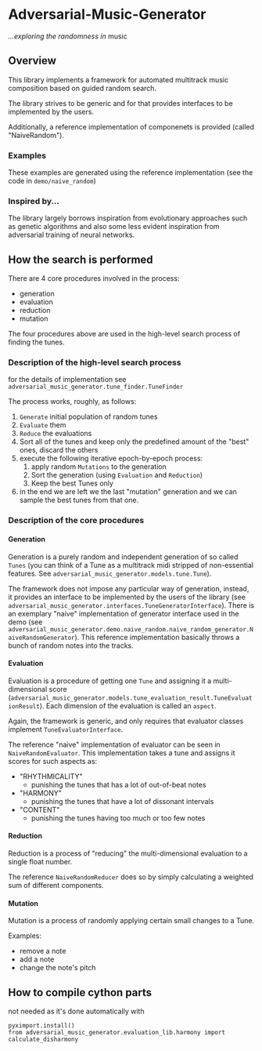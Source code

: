 # Adversarial-Music-Generator
_...exploring the randomness in_ music

## Overview

This library implements a framework for automated multitrack music composition based on guided random search.

The library strives to be generic and for that provides interfaces to be implemented by the users. 

Additionally, a reference implementation of componenets is provided (called "NaiveRandom").

### Examples

These examples are generated using the reference implementation (see the code in `demo/naive_random`)


### Inspired by...
The library largely borrows  inspiration from evolutionary approaches such as genetic algorithms and also some less evident inspiration from adversarial training of neural networks.


## How the search is performed

There are 4 core procedures involved in the process:

* generation
* evaluation
* reduction  
* mutation

The four procedures above are used in the high-level search process of finding the tunes.

### Description of the high-level search process

for the details of implementation see `adversarial_music_generator.tune_finder.TuneFinder`

The process works, roughly, as follows:

1. `Generate` initial population of random tunes
2. `Evaluate` them
3. `Reduce` the evaluations
4. Sort all of the tunes and keep only the predefined amount of the "best" ones, discard the others
5. execute the following  iterative epoch-by-epoch process:
   1. apply random `Mutations` to the generation
   2. Sort the generation (using `Evaluation` and `Reduction`)
   3. Keep the best Tunes only
6. in the end we are left we the last "mutation" generation and we can sample the best tunes from that one.   

### Description of the core procedures


#### Generation

Generation is a purely random and independent generation of so called `Tunes` (you can think of a Tune as a multitrack midi stripped of non-essential features. See `adversarial_music_generator.models.tune.Tune`).

The framework does not impose any particular way of generation, instead, it provides an interface to be implemented by the users of the library (see `adversarial_music_generator.interfaces.TuneGeneratorInterface`). There is an exemplary "naive" implementation of generator interface used in the demo (see `adversarial_music_generator.demo.naive_random.naive_random_generator.NaiveRandomGenerator`). This reference implementation basically throws a bunch of random notes into the tracks.

#### Evaluation

Evaluation is a procedure of getting one `Tune` and assigning it a multi-dimensional score (`adversarial_music_generator.models.tune_evaluation_result.TuneEvaluationResult`). Each dimension of the evaluation is called an `aspect`.

Again, the framework is generic, and only requires that evaluator classes implement `TuneEvaluatorInterface`.

The reference "naive" implementation of evaluator can be seen in `NaiveRandomEvaluator`. This implementation takes a tune and assigns it scores for such aspects as:

- "RHYTHMICALITY"
  - punishing the tunes that has a lot of out-of-beat notes
- "HARMONY"
  - punishing the tunes that have a lot of dissonant intervals
- "CONTENT"
  - punishing the tunes having too much or too few notes

#### Reduction

Reduction is a process of "reducing" the multi-dimensional evaluation to a single float number. 

The reference `NaiveRandomReducer` does so by simply calculating a weighted sum of different components.

#### Mutation

Mutation is a process of randomly applying certain small changes to a Tune. 

Examples:

- remove a note
- add a note
- change the note's pitch 

## How to compile cython parts

not needed as it's done automatically with 
```
pyximport.install()
from adversarial_music_generator.evaluation_lib.harmony import calculate_disharmony
```
